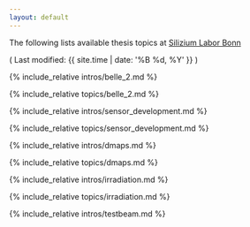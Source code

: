 ```yaml
---
layout: default
---
```


The following lists available thesis topics at [Silizium Labor Bonn](https://github.com/SiLab-Bonn)

( Last modified: {{ site.time | date: '%B %d, %Y' }} )

{% include_relative intros/belle_2.md %}

{% include_relative topics/belle_2.md %}

{% include_relative intros/sensor_development.md %}

{% include_relative topics/sensor_development.md %}

{% include_relative intros/dmaps.md %}

{% include_relative topics/dmaps.md %}

{% include_relative intros/irradiation.md %}

{% include_relative topics/irradiation.md %}

{% include_relative intros/testbeam.md %}
